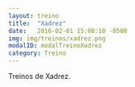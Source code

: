 ```yaml
---
layout: treino
title:  "Xadrez"
date:   2016-02-01 15:08:10 -0500
img: img/treinos/xadrez.png
modalID: modalTreinoXadrez
category: Treino
---
```

Treinos de Xadrez.
